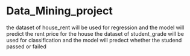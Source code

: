 # Data_Mining_project
the dataset of house_rent will be used for regression and the model will predict the rent price for the house 
the dataset of student_grade will be used for classification and the model will predect whether the studend passed or failed